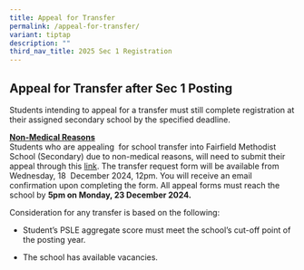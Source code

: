 ```yaml
---
title: Appeal for Transfer
permalink: /appeal-for-transfer/
variant: tiptap
description: ""
third_nav_title: 2025 Sec 1 Registration
---
```

<h2>Appeal for Transfer after Sec 1 Posting</h2>
<p>Students intending to appeal for a transfer must still complete registration
at their assigned secondary school by the specified deadline.</p>
<p><strong><u>Non-Medical Reasons</u></strong>
<br>Students who are appealing&nbsp; for school transfer into Fairfield Methodist
School (Secondary) due to non-medical reasons, will need to submit their
appeal through this <a href="https://go.gov.sg/sec1appealfortransfer" rel="noopener nofollow" target="_blank">link</a>.
The transfer request form will be available from Wednesday, 18&nbsp; December
2024, 12pm. You will receive an email confirmation upon completing the
form. All appeal forms must reach the school by <strong>5pm on Monday, 23 December 2024.</strong>
</p>
<p>Consideration for any transfer is based on the following:&nbsp;</p>
<ul data-tight="true" class="tight">
<li>
<p>Student’s PSLE aggregate score must meet the school’s cut-off point of
the posting year.&nbsp;</p>
</li>
<li>
<p>The school has available vacancies.&nbsp;</p>
</li>
</ul>
<p></p>